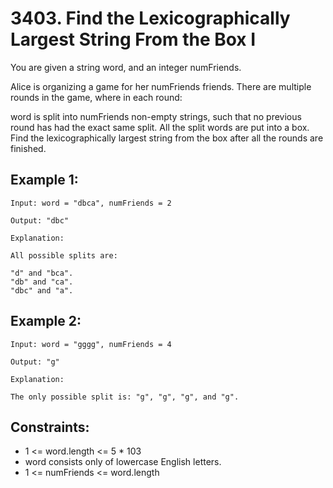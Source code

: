 # 3403. Find the Lexicographically Largest String From the Box I

You are given a string word, and an integer numFriends.

Alice is organizing a game for her numFriends friends. There are multiple rounds in the game, where in each round:

word is split into numFriends non-empty strings, such that no previous round has had the exact same split.
All the split words are put into a box.
Find the lexicographically largest string from the box after all the rounds are finished.

## Example 1:

```
Input: word = "dbca", numFriends = 2

Output: "dbc"

Explanation:

All possible splits are:

"d" and "bca".
"db" and "ca".
"dbc" and "a".
```

## Example 2:

```
Input: word = "gggg", numFriends = 4

Output: "g"

Explanation:

The only possible split is: "g", "g", "g", and "g".
```

## Constraints:

- 1 <= word.length <= 5 \* 103
- word consists only of lowercase English letters.
- 1 <= numFriends <= word.length
